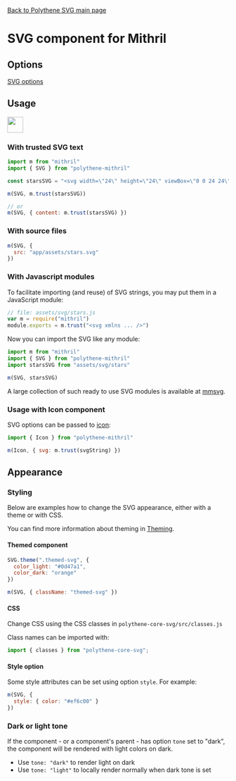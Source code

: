 [Back to Polythene SVG main page](../svg.md)

# SVG component for Mithril


## Options

[SVG options](../svg.md)


## Usage

<a href="https://jsfiddle.net/ArthurClemens/wu1v74yk/" target="_blank"><img src="https://arthurclemens.github.io/assets/polythene/docs/try-out-green.gif" height="36" /></a>


### With trusted SVG text

~~~javascript
import m from "mithril"
import { SVG } from "polythene-mithril"

const starsSVG = "<svg width=\"24\" height=\"24\" viewBox=\"0 0 24 24\"><path d=\"M11.99 2C6.47 2 2 6.48 2 12s4.47 10 9.99 10C17.52 22 22 17.52 22 12S17.52 2 11.99 2zm4.24 16L12 15.45 7.77 18l1.12-4.81-3.73-3.23 4.92-.42L12 5l1.92 4.53 4.92.42-3.73 3.23L16.23 18z\"/></svg>"

m(SVG, m.trust(starsSVG))

// or
m(SVG, { content: m.trust(starsSVG) })
~~~

### With source files

~~~javascript
m(SVG, {
  src: "app/assets/stars.svg"
})
~~~

### With Javascript modules

To facilitate importing (and reuse) of SVG strings, you may put them in a JavaScript module:

~~~javascript
// file: assets/svg/stars.js
var m = require("mithril")
module.exports = m.trust("<svg xmlns ... />")
~~~

Now you can import the SVG like any module:

~~~javascript
import m from "mithril"
import { SVG } from "polythene-mithril"
import starsSVG from "assets/svg/stars"

m(SVG, starsSVG)
~~~

A large collection of such ready to use SVG modules is available at [mmsvg](https://github.com/ArthurClemens/mmsvg).


### Usage with Icon component

SVG options can be passed to [icon](Icon-mithril.md):

~~~javascript
import { Icon } from "polythene-mithril"

m(Icon, { svg: m.trust(svgString) })
~~~


## Appearance

### Styling

Below are examples how to change the SVG appearance, either with a theme or with CSS.

You can find more information about theming in [Theming](../theming.md).

#### Themed component

~~~javascript
SVG.theme(".themed-svg", {
  color_light: "#0d47a1",
  color_dark: "orange"
})

m(SVG, { className: "themed-svg" })
~~~

#### CSS

Change CSS using the CSS classes in `polythene-core-svg/src/classes.js`

Class names can be imported with:

~~~javascript
import { classes } from "polythene-core-svg";
~~~

#### Style option

Some style attributes can be set using option `style`. For example:

~~~javascript
m(SVG, {
  style: { color: "#ef6c00" }
})
~~~

### Dark or light tone

If the component - or a component's parent - has option `tone` set to "dark", the component will be rendered with light colors on dark. 

* Use `tone: "dark"` to render light on dark
* Use `tone: "light"` to locally render normally when dark tone is set


